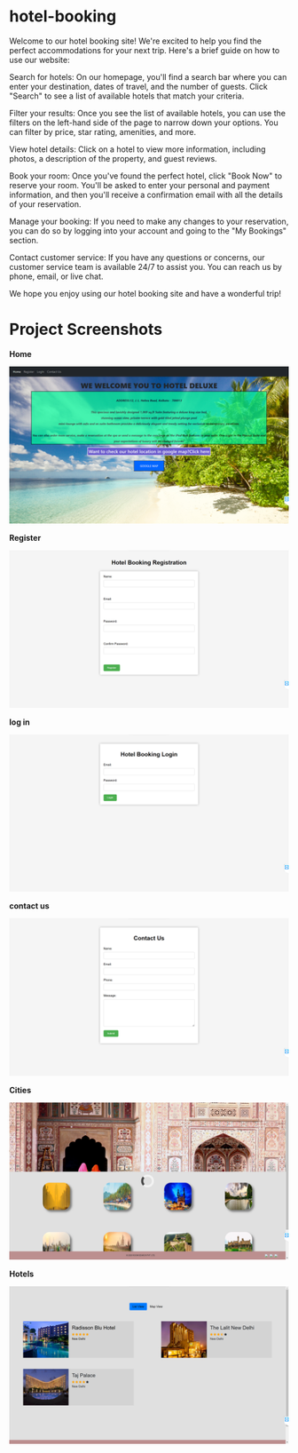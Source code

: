 # hotel-booking

Welcome to our hotel booking site! We're excited to help you find the perfect accommodations for your next trip. Here's a brief guide on how to use our website:

Search for hotels: On our homepage, you'll find a search bar where you can enter your destination, dates of travel, and the number of guests. Click "Search" to see a list of available hotels that match your criteria.

Filter your results: Once you see the list of available hotels, you can use the filters on the left-hand side of the page to narrow down your options. You can filter by price, star rating, amenities, and more.

View hotel details: Click on a hotel to view more information, including photos, a description of the property, and guest reviews.

Book your room: Once you've found the perfect hotel, click "Book Now" to reserve your room. You'll be asked to enter your personal and payment information, and then you'll receive a confirmation email with all the details of your reservation.

Manage your booking: If you need to make any changes to your reservation, you can do so by logging into your account and going to the "My Bookings" section.

Contact customer service: If you have any questions or concerns, our customer service team is available 24/7 to assist you. You can reach us by phone, email, or live chat.

We hope you enjoy using our hotel booking site and have a wonderful trip!

# Project Screenshots

**Home**

![Home](./home.png "Home")

**Register**

![Register](./register.png "register")

**log in**

![login](./login.png "login")

**contact us**

![contact us](./contactus.png "contact us")

**Cities**

![Cities](./cities.png "cities")

**Hotels**

![Hotels](./hotels.png "hotels")

